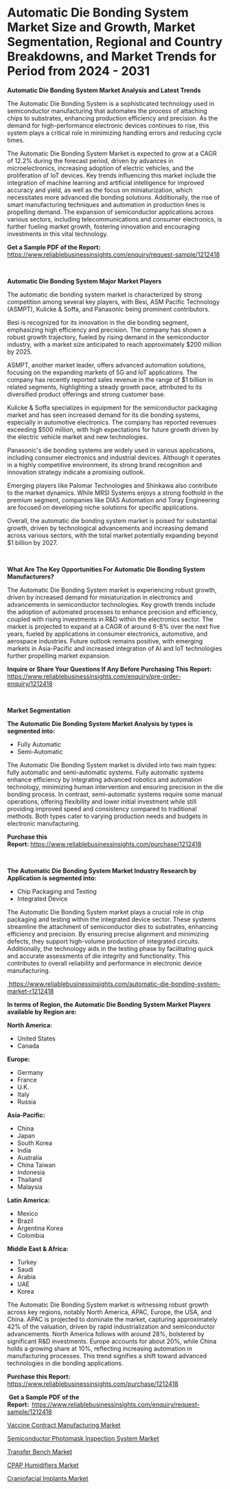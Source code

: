 <p><h1>Automatic Die Bonding System Market Size and Growth, Market Segmentation, Regional and Country Breakdowns, and Market Trends for Period from 2024 -  2031</h1></p><p><strong>Automatic Die Bonding System Market Analysis and Latest Trends</strong></p>
<p><p>The Automatic Die Bonding System is a sophisticated technology used in semiconductor manufacturing that automates the process of attaching chips to substrates, enhancing production efficiency and precision. As the demand for high-performance electronic devices continues to rise, this system plays a critical role in minimizing handling errors and reducing cycle times. </p><p>The Automatic Die Bonding System Market is expected to grow at a CAGR of 12.2% during the forecast period, driven by advances in microelectronics, increasing adoption of electric vehicles, and the proliferation of IoT devices. Key trends influencing this market include the integration of machine learning and artificial intelligence for improved accuracy and yield, as well as the focus on miniaturization, which necessitates more advanced die bonding solutions. Additionally, the rise of smart manufacturing techniques and automation in production lines is propelling demand. The expansion of semiconductor applications across various sectors, including telecommunications and consumer electronics, is further fueling market growth, fostering innovation and encouraging investments in this vital technology.</p></p>
<p><strong>Get a Sample PDF of the Report:&nbsp;</strong> <a href="https://www.reliablebusinessinsights.com/enquiry/request-sample/1212418?utm_campaign=1113&utm_medium=2&utm_source=Github&utm_content=ia&utm_term=17122024&utm_id=automatic-die-bonding-system">https://www.reliablebusinessinsights.com/enquiry/request-sample/1212418</a></p>
<p>&nbsp;</p>
<p><strong>Automatic Die Bonding System Major Market Players</strong></p>
<p><p>The automatic die bonding system market is characterized by strong competition among several key players, with Besi, ASM Pacific Technology (ASMPT), Kulicke & Soffa, and Panasonic being prominent contributors. </p><p>Besi is recognized for its innovation in the die bonding segment, emphasizing high efficiency and precision. The company has shown a robust growth trajectory, fueled by rising demand in the semiconductor industry, with a market size anticipated to reach approximately $200 million by 2025.</p><p>ASMPT, another market leader, offers advanced automation solutions, focusing on the expanding markets of 5G and IoT applications. The company has recently reported sales revenue in the range of $1 billion in related segments, highlighting a steady growth pace, attributed to its diversified product offerings and strong customer base.</p><p>Kulicke & Soffa specializes in equipment for the semiconductor packaging market and has seen increased demand for its die bonding systems, especially in automotive electronics. The company has reported revenues exceeding $500 million, with high expectations for future growth driven by the electric vehicle market and new technologies.</p><p>Panasonic's die bonding systems are widely used in various applications, including consumer electronics and industrial devices. Although it operates in a highly competitive environment, its strong brand recognition and innovation strategy indicate a promising outlook.</p><p>Emerging players like Palomar Technologies and Shinkawa also contribute to the market dynamics. While MRSI Systems enjoys a strong foothold in the premium segment, companies like DIAS Automation and Toray Engineering are focused on developing niche solutions for specific applications. </p><p>Overall, the automatic die bonding system market is poised for substantial growth, driven by technological advancements and increasing demand across various sectors, with the total market potentially expanding beyond $1 billion by 2027.</p></p>
<p>&nbsp;</p>
<p><strong>What Are The Key Opportunities For Automatic Die Bonding System Manufacturers?</strong></p>
<p><p>The Automatic Die Bonding System market is experiencing robust growth, driven by increased demand for miniaturization in electronics and advancements in semiconductor technologies. Key growth trends include the adoption of automated processes to enhance precision and efficiency, coupled with rising investments in R&D within the electronics sector. The market is projected to expand at a CAGR of around 6-8% over the next five years, fueled by applications in consumer electronics, automotive, and aerospace industries. Future outlook remains positive, with emerging markets in Asia-Pacific and increased integration of AI and IoT technologies further propelling market expansion.</p></p>
<p><strong>Inquire or Share Your Questions If Any Before Purchasing This Report:</strong> <a href="https://www.reliablebusinessinsights.com/enquiry/pre-order-enquiry/1212418?utm_campaign=1113&utm_medium=2&utm_source=Github&utm_content=ia&utm_term=17122024&utm_id=automatic-die-bonding-system">https://www.reliablebusinessinsights.com/enquiry/pre-order-enquiry/1212418</a></p>
<p>&nbsp;</p>
<p><strong>Market Segmentation</strong></p>
<p><strong>The Automatic Die Bonding System Market Analysis by types is segmented into:</strong></p>
<p><ul><li>Fully Automatic</li><li>Semi-Automatic</li></ul></p>
<p><p>The Automatic Die Bonding System market is divided into two main types: fully automatic and semi-automatic systems. Fully automatic systems enhance efficiency by integrating advanced robotics and automation technology, minimizing human intervention and ensuring precision in the die bonding process. In contrast, semi-automatic systems require some manual operations, offering flexibility and lower initial investment while still providing improved speed and consistency compared to traditional methods. Both types cater to varying production needs and budgets in electronic manufacturing.</p></p>
<p><strong>Purchase this Report:&nbsp;</strong><a href="https://www.reliablebusinessinsights.com/purchase/1212418?utm_campaign=1113&utm_medium=2&utm_source=Github&utm_content=ia&utm_term=17122024&utm_id=automatic-die-bonding-system">https://www.reliablebusinessinsights.com/purchase/1212418</a></p>
<p>&nbsp;</p>
<p><strong>The Automatic Die Bonding System Market Industry Research by Application is segmented into:</strong></p>
<p><ul><li>Chip Packaging and Testing</li><li>Integrated Device</li></ul></p>
<p><p>The Automatic Die Bonding System market plays a crucial role in chip packaging and testing within the integrated device sector. These systems streamline the attachment of semiconductor dies to substrates, enhancing efficiency and precision. By ensuring precise alignment and minimizing defects, they support high-volume production of integrated circuits. Additionally, the technology aids in the testing phase by facilitating quick and accurate assessments of die integrity and functionality. This contributes to overall reliability and performance in electronic device manufacturing.</p></p>
<p><a href="https://www.reliablebusinessinsights.com/automatic-die-bonding-system-market-r1212418?utm_campaign=1113&utm_medium=2&utm_source=Github&utm_content=ia&utm_term=17122024&utm_id=automatic-die-bonding-system">&nbsp;https://www.reliablebusinessinsights.com/automatic-die-bonding-system-market-r1212418</a></p>
<p><strong>In terms of Region, the Automatic Die Bonding System Market Players available by Region are:</strong></p>
<p>
    <p> <strong> North America: </strong>
        <ul>
            <li>United States</li>
            <li>Canada</li>
        </ul>
        </p> 
    <p> <strong> Europe: </strong>
        <ul>
            <li>Germany</li>
            <li>France</li>
            <li>U.K.</li>
            <li>Italy</li>
            <li>Russia</li>
        </ul>
        </p> 
    <p> <strong> Asia-Pacific: </strong>
        <ul>
            <li>China</li>
            <li>Japan</li>
            <li>South Korea</li>
            <li>India</li>
            <li>Australia</li>
            <li>China Taiwan</li>
            <li>Indonesia</li>
            <li>Thailand</li>
            <li>Malaysia</li>
        </ul>
        </p> 
    <p> <strong> Latin America: </strong>
        <ul>
            <li>Mexico</li>
            <li>Brazil</li>
            <li>Argentina Korea</li>
            <li>Colombia</li>
        </ul>
        </p> 
    <p> <strong> Middle East & Africa: </strong>
        <ul>
            <li>Turkey</li>
            <li>Saudi</li>
            <li>Arabia</li>
            <li>UAE</li>
            <li>Korea</li>
        </ul>
    </p>
    </p>
<p><p>The Automatic Die Bonding System market is witnessing robust growth across key regions, notably North America, APAC, Europe, the USA, and China. APAC is projected to dominate the market, capturing approximately 42% of the valuation, driven by rapid industrialization and semiconductor advancements. North America follows with around 28%, bolstered by significant R&D investments. Europe accounts for about 20%, while China holds a growing share at 10%, reflecting increasing automation in manufacturing processes. This trend signifies a shift toward advanced technologies in die bonding applications.</p></p>
<p><strong>Purchase this Report: </strong><a href="https://www.reliablebusinessinsights.com/purchase/1212418?utm_campaign=1113&utm_medium=2&utm_source=Github&utm_content=ia&utm_term=17122024&utm_id=automatic-die-bonding-system">https://www.reliablebusinessinsights.com/purchase/1212418</a></p>
<p>&nbsp;<strong>Get a Sample PDF of the Report:&nbsp;&nbsp;</strong><a href="https://www.reliablebusinessinsights.com/enquiry/request-sample/1212418?utm_campaign=1113&utm_medium=2&utm_source=Github&utm_content=ia&utm_term=17122024&utm_id=automatic-die-bonding-system">https://www.reliablebusinessinsights.com/enquiry/request-sample/1212418</a></p>
<p><strong></strong></p>
<p><p><a href="https://www.linkedin.com/pulse/informative-market-research-report-vaccine-contract-manufacturing-mguqf?utm_campaign=1113&utm_medium=2&utm_source=Github&utm_content=ia&utm_term=17122024&utm_id=automatic-die-bonding-system">Vaccine Contract Manufacturing Market</a></p><p><a href="https://github.com/seanmcma708/Market-Research-Report-List-1/blob/main/semiconductor-photomask-inspection-system-market.md?utm_campaign=1113&utm_medium=2&utm_source=Github&utm_content=ia&utm_term=17122024&utm_id=automatic-die-bonding-system">Semiconductor Photomask Inspection System Market</a></p><p><a href="https://www.linkedin.com/pulse/forecasting-transfer-bench-market-industry-analysis-growth-qg1mf?utm_campaign=1113&utm_medium=2&utm_source=Github&utm_content=ia&utm_term=17122024&utm_id=automatic-die-bonding-system">Transfer Bench Market</a></p><p><a href="https://www.linkedin.com/pulse/cpap-humidifiers-market-demand-revenue-insights-52-cagr-forecast-gza6f?utm_campaign=1113&utm_medium=2&utm_source=Github&utm_content=ia&utm_term=17122024&utm_id=automatic-die-bonding-system">CPAP Humidifiers Market</a></p><p><a href="https://www.linkedin.com/pulse/craniofacial-implants-market-report-analyzing-competitive-hjfof?utm_campaign=1113&utm_medium=2&utm_source=Github&utm_content=ia&utm_term=17122024&utm_id=automatic-die-bonding-system">Craniofacial Implants Market</a></p></p>